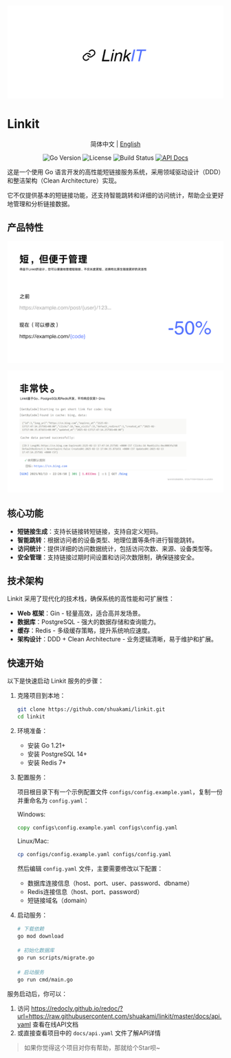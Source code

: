 <p align="center">
  <img src="images/image.png" alt="Linkit Logo">
</p>

<h1>Linkit</h1>

<p align="center">
简体中文 | <a href="README_EN.md">English</a>
</p>

<p align="center">
<img src="https://img.shields.io/badge/Go-1.21%2B-007ACC" alt="Go Version">
<img src="https://img.shields.io/badge/License-AGPL--3.0-blue" alt="License">
<img src="https://img.shields.io/badge/build-passing-44CC11" alt="Build Status">
<a href="https://redocly.github.io/redoc/?url=https://raw.githubusercontent.com/shuakami/linkit/master/docs/api.yaml"><img src="https://img.shields.io/badge/API-文档-2ea44f" alt="API Docs"></a>
</p>

这是一个使用 Go 语言开发的高性能短链接服务系统，采用领域驱动设计（DDD）和整洁架构（Clean Architecture）实现。

它不仅提供基本的短链接功能，还支持智能跳转和详细的访问统计，帮助企业更好地管理和分析链接数据。

## 产品特性

<p align="center">
  <img src="images/other/short_zh.png" alt="Linkit Management" width="800">
</p>

<p align="center">
  <img src="images/other/fast_cn.png" alt="Linkit Performance" width="800">
</p>

## 核心功能

- **短链接生成**：支持长链接转短链接，支持自定义短码。
- **智能跳转**：根据访问者的设备类型、地理位置等条件进行智能跳转。
- **访问统计**：提供详细的访问数据统计，包括访问次数、来源、设备类型等。
- **安全管理**：支持链接过期时间设置和访问次数限制，确保链接安全。

## 技术架构

Linkit 采用了现代化的技术栈，确保系统的高性能和可扩展性：

- **Web 框架**：Gin - 轻量高效，适合高并发场景。
- **数据库**：PostgreSQL - 强大的数据存储和查询能力。
- **缓存**：Redis - 多级缓存策略，提升系统响应速度。
- **架构设计**：DDD + Clean Architecture - 业务逻辑清晰，易于维护和扩展。

## 快速开始

以下是快速启动 Linkit 服务的步骤：

1. 克隆项目到本地：
   ```bash
   git clone https://github.com/shuakami/linkit.git
   cd linkit
   ```

2. 环境准备：
   - 安装 Go 1.21+
   - 安装 PostgreSQL 14+
   - 安装 Redis 7+

3. 配置服务：
   
   项目根目录下有一个示例配置文件 `configs/config.example.yaml`，复制一份并重命名为 `config.yaml`：

   Windows:
   ```cmd
   copy configs\config.example.yaml configs\config.yaml
   ```
   
   Linux/Mac:
   ```bash
   cp configs/config.example.yaml configs/config.yaml
   ```

   然后编辑 `config.yaml` 文件，主要需要修改以下配置：
   - 数据库连接信息（host、port、user、password、dbname）
   - Redis连接信息（host、port、password）
   - 短链接域名（domain）

4. 启动服务：
   ```bash
   # 下载依赖
   go mod download
   
   # 初始化数据库
   go run scripts/migrate.go
   
   # 启动服务
   go run cmd/main.go
   ```

服务启动后，你可以：
1. 访问 https://redocly.github.io/redoc/?url=https://raw.githubusercontent.com/shuakami/linkit/master/docs/api.yaml 查看在线API文档
2. 或直接查看项目中的 `docs/api.yaml` 文件了解API详情

> 如果你觉得这个项目对你有帮助，那就给个Star呗~
